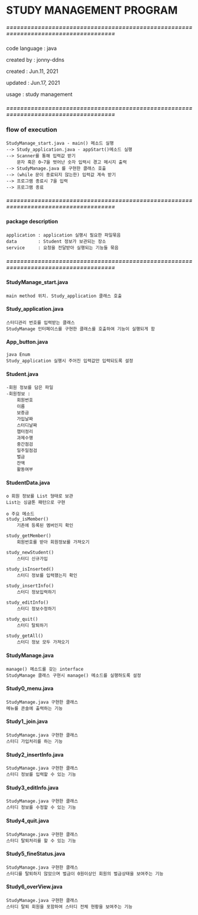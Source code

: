 # STUDY MANAGEMENT PROGRAM
##### ====================================================================================
code language : java

created by : jonny-ddns

created : Jun.11, 2021

updated : Jun.17, 2021

usage : study management
##### ====================================================================================

### flow of execution

	StudyManage_start.java - main() 메소드 실행
	--> Study_application.java - appStart()메소드 실행
	--> Scanner를 통해 입력값 받기
		문자 혹은 0~7을 벗어난 숫자 입력시 경고 메시지 출력
	--> StudyManage.java 를 구현한 클래스 호출
	--> (while 문이 종료되지 않는한) 입력값 계속 받기
	--> 프로그램 종료시 7을 입력
	--> 프로그램 종료

##### ====================================================================================

#### package description

	application	: application 실행시 필요한 파일묶음
	data 		: Student 정보가 보관되는 장소
	service 	: 요청을 전달받아 실행되는 기능들 묶음
	
##### ====================================================================================

#### StudyManage_start.java
	main method 위치. Study_application 클래스 호출

#### Study_application.java
	스터디관리 번호를 입력받는 클래스
	StudyManage 인터페이스를 구현한 클래스를 호출하여 기능이 실행되게 함

#### App_button.java
	java Enum
	Study_application 실행시 주어진 입력값만 입력되도록 설정 

#### Student.java
	-회원 정보를 담은 파일
	-회원정보 : 
		회원번호
		이름
		보증금
		가입날짜
		스터디날짜
		챕터정리
		과제수행
		중간점검
		일주일점검
		벌금
		잔액
		활동여부

#### StudentData.java
	o 회원 정보를 List 형태로 보관
	List는 싱글톤 패턴으로 구현
	
	o 주요 메소드
	study_isMember()
		기존에 등록된 멤버인지 확인

	study_getMember()
		회원번호를 받아 회원정보를 가져오기

	study_newStudent()
		스터디 신규가입

 	study_isInserted()
		스터디 정보를 입력했는지 확인

	study_insertInfo()
		스터디 정보입력하기

	study_editInfo()
		스터디 정보수정하기

	study_quit()
		스터디 탈퇴하기

	study_getAll()
		스터디 정보 모두 가져오기

#### StudyManage.java
	manage() 메소드를 갖는 interface 
	StudyManage 클래스 구현시 manage() 메소드를 실행하도록 설정

#### Study0_menu.java
	StudyManage.java 구현한 클래스
	메뉴를 콘솔에 출력하는 기능

#### Study1_join.java
	StudyManage.java 구현한 클래스
	스터디 가입처리를 하는 기능

#### Study2_insertInfo.java
	StudyManage.java 구현한 클래스
	스터디 정보를 입력할 수 있는 기능

#### Study3_editInfo.java
	StudyManage.java 구현한 클래스
	스터디 정보를 수정할 수 있는 기능

#### Study4_quit.java
	StudyManage.java 구현한 클래스
	스터디 탈퇴처리를 할 수 있는 기능

#### Study5_fineStatus.java
	StudyManage.java 구현한 클래스
	스터디를 탈퇴하지 않았으며 벌금이 0원이상인 회원의 벌금상태을 보여주는 기능

#### Study6_overView.java
	StudyManage.java 구현한 클래스
	스터디 탈퇴 회원을 포함하여 스터디 전체 현황을 보여주는 기능
